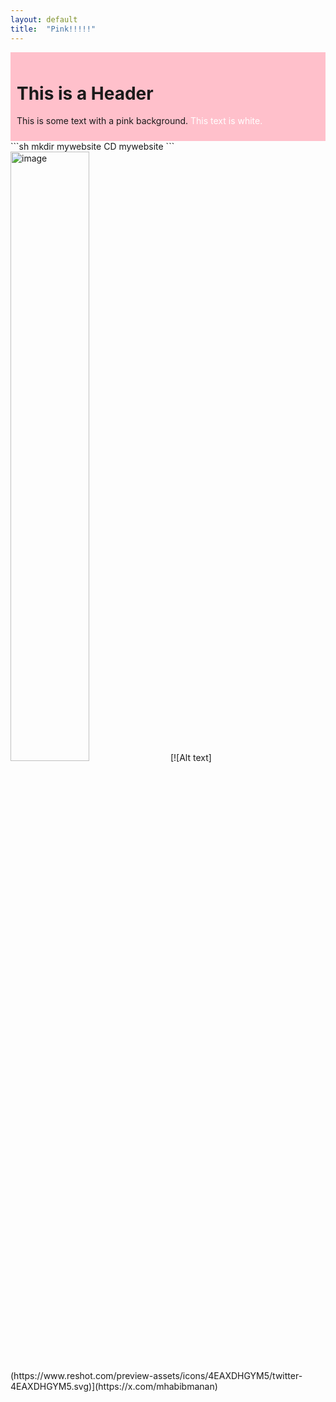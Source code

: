 ```yaml
---
layout: default
title:  "Pink!!!!!"
---
```


<div style="background-color: pink; padding: 10px;">
  <h1>This is a Header</h1>
  <p>This is some text with a pink background.
<span style="color: white;">This text is white.</span>
</p>
</div>
```sh
mkdir mywebsite
CD mywebsite
```

<img src="https://www.reshot.com/preview-assets/icons/4EAXDHGYM5/twitter-4EAXDHGYM5.svg" alt="image" width="50%" height="auto">
[![Alt text](https://www.reshot.com/preview-assets/icons/4EAXDHGYM5/twitter-4EAXDHGYM5.svg)](https://x.com/mhabibmanan)

